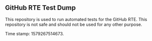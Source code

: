 ## GitHub RTE Test Dump

This repository is used to run automated tests for the GitHub RTE.
This repository is not safe and should not be used for any other purpose.

Time stamp: 1579267514673.
